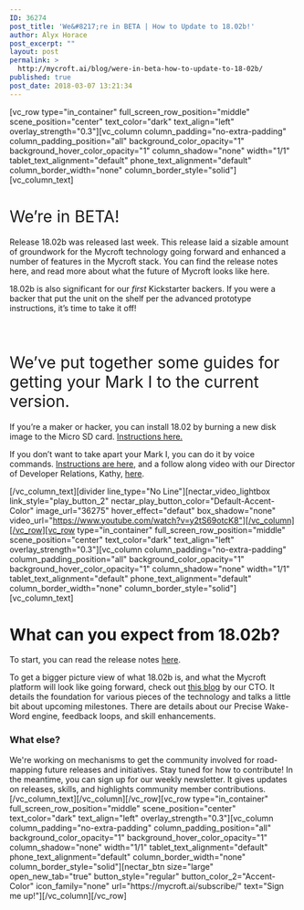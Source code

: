 ```yaml
---
ID: 36274
post_title: 'We&#8217;re in BETA | How to Update to 18.02b!'
author: Alyx Horace
post_excerpt: ""
layout: post
permalink: >
  http://mycroft.ai/blog/were-in-beta-how-to-update-to-18-02b/
published: true
post_date: 2018-03-07 13:21:34
---
```

[vc_row type="in_container" full_screen_row_position="middle" scene_position="center" text_color="dark" text_align="left" overlay_strength="0.3"][vc_column column_padding="no-extra-padding" column_padding_position="all" background_color_opacity="1" background_hover_color_opacity="1" column_shadow="none" width="1/1" tablet_text_alignment="default" phone_text_alignment="default" column_border_width="none" column_border_style="solid"][vc_column_text]
<h1><span style="font-weight: 400;">We’re in BETA!</span></h1>
<span style="font-weight: 400;">Release 18.02b was released last week. This release laid a sizable amount of groundwork for the Mycroft technology going forward and enhanced a number of features in the Mycroft stack. You can find the release notes here, and read more about what the future of Mycroft looks like here.</span>

<span style="font-weight: 400;">18.02b is also significant for our </span><i><span style="font-weight: 400;">first</span></i><span style="font-weight: 400;"> Kickstarter backers. If you were a backer that put the unit on the shelf per the advanced prototype instructions, it’s time to take it off!</span>

&nbsp;
<h1><span style="font-weight: 400;">We’ve put together some guides for getting your Mark I to the current version. </span></h1>
<span style="font-weight: 400;">If you’re a maker or hacker, you can install 18.02 by burning a new disk image to the Micro SD card. </span><a href="https://mycroft.ai/documentation/mark-1/#option-1-burn-a-new-disk-image-to-the-micro-sd-card" target="_blank" rel="noopener"><span style="font-weight: 400;">Instructions here.</span></a>

<span style="font-weight: 400;">If you don’t want to take apart your Mark I, you can do it by voice commands. </span><a href="https://mycroft.ai/documentation/mark-1/#option-2-update-the-mark-1-using-voice-commands" target="_blank" rel="noopener"><span style="font-weight: 400;">Instructions are here</span></a><span style="font-weight: 400;">, and a follow along video with our Director of Developer Relations, Kathy, <a href="https://www.youtube.com/watch?v=y2tS69otcK8" target="_blank" rel="noopener">here</a>.</span>

[/vc_column_text][divider line_type="No Line"][nectar_video_lightbox link_style="play_button_2" nectar_play_button_color="Default-Accent-Color" image_url="36275" hover_effect="defaut" box_shadow="none" video_url="https://www.youtube.com/watch?v=y2tS69otcK8"][/vc_column][/vc_row][vc_row type="in_container" full_screen_row_position="middle" scene_position="center" text_color="dark" text_align="left" overlay_strength="0.3"][vc_column column_padding="no-extra-padding" column_padding_position="all" background_color_opacity="1" background_hover_color_opacity="1" column_shadow="none" width="1/1" tablet_text_alignment="default" phone_text_alignment="default" column_border_width="none" column_border_style="solid"][vc_column_text]
<h1>What can you expect from 18.02b?</h1>
To start, you can read the release notes <a href="https://github.com/MycroftAI/mycroft-core/releases/tag/release%2Fv18.2.0" target="_blank" rel="noopener">here</a>.

To get a bigger picture view of what 18.02b is, and what the Mycroft platform will look like going forward, check out <a href="https://mycroft.ai/blog/mycroft-18-02-and-beyond/">this blog</a> by our CTO. It details the foundation for various pieces of the technology and talks a little bit about upcoming milestones. There are details about our Precise Wake-Word engine, feedback loops, and skill enhancements.
<h3><strong>What else?</strong></h3>
We're working on mechanisms to get the community involved for road-mapping future releases and initiatives. Stay tuned for how to contribute! In the meantime, you can sign up for our weekly newsletter. It gives updates on releases, skills, and highlights community member contributions.[/vc_column_text][/vc_column][/vc_row][vc_row type="in_container" full_screen_row_position="middle" scene_position="center" text_color="dark" text_align="left" overlay_strength="0.3"][vc_column column_padding="no-extra-padding" column_padding_position="all" background_color_opacity="1" background_hover_color_opacity="1" column_shadow="none" width="1/1" tablet_text_alignment="default" phone_text_alignment="default" column_border_width="none" column_border_style="solid"][nectar_btn size="large" open_new_tab="true" button_style="regular" button_color_2="Accent-Color" icon_family="none" url="https://mycroft.ai/subscribe/" text="Sign me up!"][/vc_column][/vc_row]